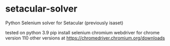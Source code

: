 # setacular-solver
 Python Selenium solver for Setacular (previously isaset)

tested on python 3.9
pip install selenium
chromium webdriver for chrome version 110
other versions at https://chromedriver.chromium.org/downloads

